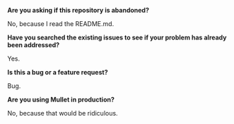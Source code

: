 **Are you asking if this repository is abandoned?**

No, because I read the README.md.

**Have you searched the existing issues to see if your problem has already been addressed?**

Yes.

**Is this a bug or a feature request?**

Bug.

**Are you using Mullet in production?**

No, because that would be ridiculous.

